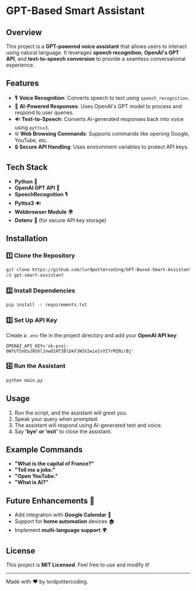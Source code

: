 # GPT-Based Smart Assistant

## Overview
This project is a **GPT-powered voice assistant** that allows users to interact using natural language. It leverages **speech recognition**, **OpenAI's GPT API**, and **text-to-speech conversion** to provide a seamless conversational experience.

## Features
- 🎙 **Voice Recognition**: Converts speech to text using `speech_recognition`.
- 🤖 **AI-Powered Responses**: Uses OpenAI's GPT model to process and respond to user queries.
- 🔊 **Text-to-Speech**: Converts AI-generated responses back into voice using `pyttsx3`.
- 🌐 **Web Browsing Commands**: Supports commands like opening Google, YouTube, etc.
- 🔒 **Secure API Handling**: Uses environment variables to protect API keys.

## Tech Stack
- **Python** 🐍
- **OpenAI GPT API** 🤖
- **SpeechRecognition** 🎙
- **Pyttsx3** 🔊
- **Webbrowser Module** 🌍
- **Dotenv** 🔐 (for secure API key storage)

## Installation
### 1️⃣ Clone the Repository
```sh
git clone https://github.com/lordpottercoding/GPT-Based-Smart-Assistant
cd gpt-smart-assistant
```

### 2️⃣ Install Dependencies
```sh
pip install -r requirements.txt
```

### 3️⃣ Set Up API Key
Create a `.env` file in the project directory and add your **OpenAI API key**:
```
OPENAI_API_KEY='sk-proj-0W7UTSnEoJ8UVlJnwO1HT3BlbkFJW3V2wieIvVI7rMZNirBj'
```

### 4️⃣ Run the Assistant
```sh
python main.py
```

## Usage
1. Run the script, and the assistant will greet you.
2. Speak your query when prompted.
3. The assistant will respond using AI-generated text and voice.
4. Say **'bye' or 'exit'** to close the assistant.

## Example Commands
- **"What is the capital of France?"**
- **"Tell me a joke."**
- **"Open YouTube."**
- **"What is AI?"**

## Future Enhancements 🚀
- Add integration with **Google Calendar** 📅
- Support for **home automation** devices 🏠
- Implement **multi-language support** 🌍

## License
This project is **MIT Licensed**. Feel free to use and modify it!

---
Made with ❤️ by lordpottercoding.

